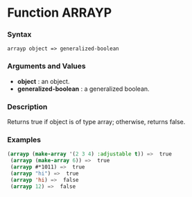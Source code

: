 <!-- Generated on 05/10/2020 by https://github.com/anto2oo/clhs-evolved -->

# Function ARRAYP

### Syntax
`arrayp object => generalized-boolean`  


### Arguments and Values
- **object** : an object.   
- **generalized-boolean** : a generalized boolean.   


### Description
Returns true if object is of type array; otherwise, returns false.



### Examples
```lisp 
(arrayp (make-array '(2 3 4) :adjustable t)) =>  true
 (arrayp (make-array 6)) =>  true
 (arrayp #*1011) =>  true
 (arrayp "hi") =>  true
 (arrayp 'hi) =>  false
 (arrayp 12) =>  false
```
